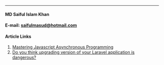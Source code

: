 __                         __
#### **MD Saiful Islam Khan**
#### E-mail: [saifulmasud@hotmail.com](mailto:saifulmasud@hotmail.com)

#### Article Links
1) <a href="https://masudsaiful.github.io/javascript-async-await-step-by-step-tutorial/" target="_blank">Mastering Javascript Asynchronous Programming</a>
2) <a href="https://saifulmasud.weebly.com/sharing-thoughts/do-you-think-upgrading-version-of-your-laravel-application-is-dangerous" target="_blank">Do you think upgrading version of your Laravel application is dangerous?</a>


